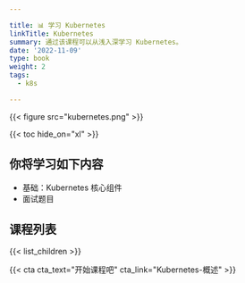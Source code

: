 ```yaml
---

title: 📊 学习 Kubernetes
linkTitle: Kubernetes
summary: 通过该课程可以从浅入深学习 Kubernetes。
date: '2022-11-09'
type: book
weight: 2
tags:
  - k8s

---
```


{{< figure src="kubernetes.png" >}}

{{< toc hide_on="xl" >}}

## 你将学习如下内容

- 基础：Kubernetes 核心组件
- 面试题目

## 课程列表

{{< list_children >}}

{{< cta cta_text="开始课程吧" cta_link="Kubernetes-概述" >}}
